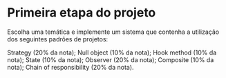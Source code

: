 # Primeira etapa do projeto

Escolha uma temática e implemente um sistema que contenha a utilização dos seguintes padrões de projetos:

Strategy (20% da nota);
Null object (10% da nota);
Hook method (10% da nota);
State (10% da nota);
Observer (20% da nota);
Composite (10% da nota);
Chain of responsibility (20% da nota).
